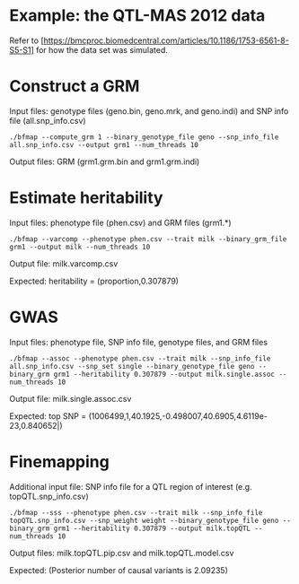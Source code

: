 # Example: the QTL-MAS 2012 data
Refer to [https://bmcproc.biomedcentral.com/articles/10.1186/1753-6561-8-S5-S1] for how the data set was simulated.

# Construct a GRM
Input files: genotype files (geno.bin, geno.mrk, and geno.indi) and SNP info file (all.snp_info.csv)
```
./bfmap --compute_grm 1 --binary_genotype_file geno --snp_info_file all.snp_info.csv --output grm1 --num_threads 10
```
Output files: GRM (grm1.grm.bin and grm1.grm.indi)

# Estimate heritability
Input files: phenotype file (phen.csv) and GRM files (grm1.\*)
```
./bfmap --varcomp --phenotype phen.csv --trait milk --binary_grm_file grm1 --output milk --num_threads 10
```
Output file: milk.varcomp.csv

Expected: heritability = (proportion,0.307879)

# GWAS
Input files: phenotype file, SNP info file, genotype files, and GRM files
```
./bfmap --assoc --phenotype phen.csv --trait milk --snp_info_file all.snp_info.csv --snp_set single --binary_genotype_file geno --binary_grm grm1 --heritability 0.307879 --output milk.single.assoc --num_threads 10
```
Output file: milk.single.assoc.csv

Expected: top SNP = (1006499,1,40.1925,-0.498007,40.6905,4.6119e-23,0.840652|)

# Finemapping
Additional input file: SNP info file for a QTL region of interest (e.g. topQTL.snp_info.csv)
```
./bfmap --sss --phenotype phen.csv --trait milk --snp_info_file topQTL.snp_info.csv --snp_weight weight --binary_genotype_file geno --binary_grm grm1 --heritability 0.307879 --output milk.topQTL --num_threads 10
```
Output files: milk.topQTL.pip.csv and milk.topQTL.model.csv

Expected: (Posterior number of causal variants is 2.09235)
